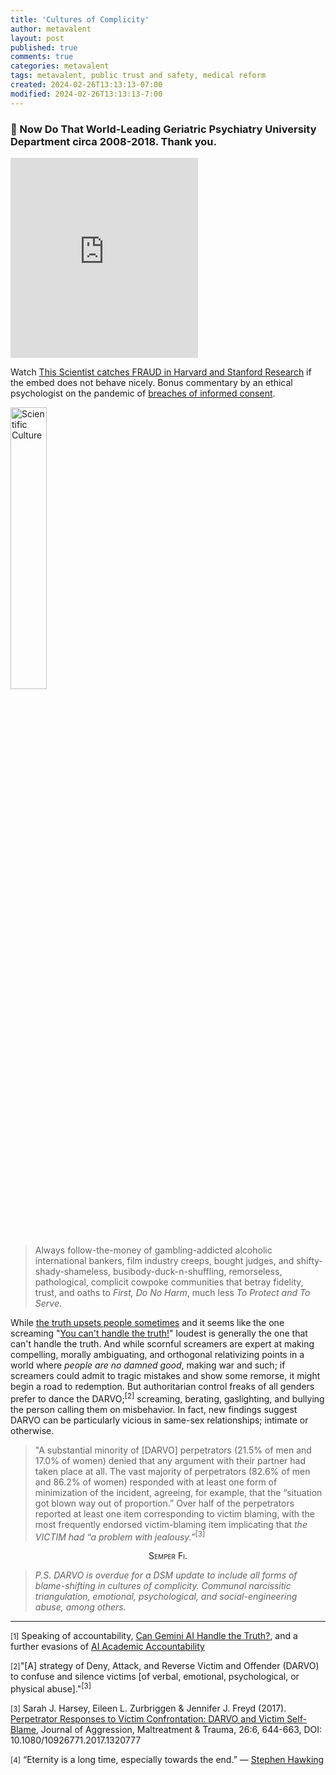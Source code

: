 ```yaml
---
title: 'Cultures of Complicity'
author: metavalent
layout: post
published: true
comments: true
categories: metavalent
tags: metavalent, public trust and safety, medical reform
created: 2024-02-26T13:13:13-07:00
modified: 2024-02-26T13:13:13-7:00
---
```


### 🙏 Now Do That World-Leading Geriatric Psychiatry University Department circa 2008-2018. Thank you.

<!-- YouTube Player -->
<iframe id="ytplayer" type="text/html" class="center loading=”lazy” width="560" height="320" src="https://www.youtube.com/embed/GeAPtIdb4Qs" frameborder="0"></iframe>

Watch [This Scientist catches FRAUD in Harvard and Stanford Research](https://youtu.be/GeAPtIdb4Qs) if the embed does not behave nicely. Bonus commentary by an ethical psychologist on the pandemic of [breaches of informed consent](https://youtu.be/6r-YEv3917c?t=4m55s).

<img class="center" src="https://metavalent.com/assets/images/Cultural.Complicity.png" alt="Scientific Culture" style="width:34%;">

> Always follow-the-money of gambling-addicted alcoholic international bankers, film industry creeps, bought judges, and shifty-shady-shameless, busibody-duck-n-shuffling, remorseless, pathological, complicit cowpoke communities that betray fidelity, trust, and oaths to *First, Do No Harm*, much less *To Protect and To Serve*.

While [the truth upsets people sometimes](https://metavalent.com/metavalent/2024/02/27/08-08-08-The-Truth-Upsets-People.html) and it seems like the one screaming "[You can't handle the truth!](https://metavalent.com/metavalent/2024/02/27/08-08-08-The-Truth-Upsets-People.html)" loudest is generally the one that can't handle the truth. And while scornful screamers are expert at making compelling, morally ambiguating, and orthogonal relativizing points in a world where *people are no damned good*, making war and such; if screamers could admit to tragic mistakes and show some remorse, it might begin a road to redemption. But authoritarian control freaks of all genders prefer to dance the DARVO;<sup>\[2\]</sup> screaming, berating, gaslighting, and bullying the person calling them on misbehavior. In fact, new findings suggest DARVO can be particularly vicious in same-sex relationships; intimate or otherwise.

> "A substantial minority of \[DARVO\] perpetrators (21.5% of men and 17.0% of women) denied that any argument with their partner had taken place at all. The vast majority of perpetrators (82.6% of men and 86.2% of women) responded with at least one form of minimization of the incident, agreeing, for example, that the “situation got blown way out of proportion.” Over half of the perpetrators reported at least one item corresponding to victim blaming, with the most frequently endorsed victim-blaming item implicating that *the VICTIM had “a problem with jealousy.”*<sup>\[3\]</sup>

<p><div style="text-align:center;font-variant: small-caps;">Semper Fi.</div></p>

> *P.S. DARVO is overdue for a DSM update to include all forms of blame-shifting in cultures of complicity. Communal narcissitic triangulation, emotional, psychological, and social-engineering abuse, among others.*

---
<small>\[1\]</small> Speaking of accountability, [Can Gemini AI Handle the Truth?](https://metavalent.com/metavalent/2024/02/26/14-14-14-Can-Gemini-Handle-The-Truth.html), and a further evasions of [AI Academic Accountability](https://metavalent.com/metavalent/2024/02/26/13-13-13-AI-Academic-Accountability.html)

 <small>\[2\]</small>"\[A\] strategy of Deny, Attack, and Reverse Victim and Offender (DARVO) to confuse and silence victims \[of verbal, emotional, psychological, or physical abuse\]."<sup>\[3\]</sup>

<small>\[3\]</small> Sarah J. Harsey, Eileen L. Zurbriggen & Jennifer J. Freyd (2017). [Perpetrator Responses to Victim Confrontation: DARVO and Victim Self-Blame](https://www.tandfonline.com/doi/full/10.1080/10926771.2017.1320777), Journal of Aggression, Maltreatment & Trauma, 26:6, 644-663, DOI: 10.1080/10926771.2017.1320777

<small>\[4\]</small> “Eternity is a long time, especially towards the end.” &mdash; [Stephen Hawking](https://www.goodreads.com/quotes/508757-eternity-is-a-long-time-especially-towards-the-end)
